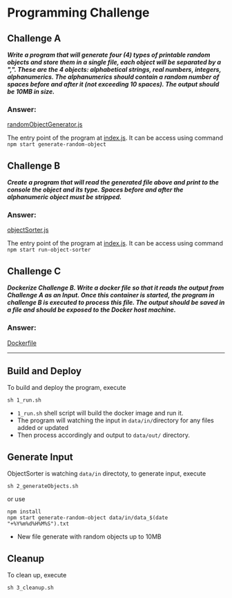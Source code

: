 # Programming Challenge 


## Challenge A
***Write a program that will generate four (4) types of printable random objects and store them in a single file, each object will be separated by a ",". These are the 4 objects: alphabetical strings, real numbers, integers, alphanumerics. The alphanumerics should contain a random number of spaces before and after it (not exceeding 10 spaces). The output should be 10MB in size.***


### Answer: 
[randomObjectGenerator.js](https://github.com/danialhui/kspc-nodejs/blob/main/service/randomObjectGenerator.js)

The entry point of the program at [index.js](https://github.com/danialhui/kspc-nodejs/blob/main/index.js). It can be access using command `npm start generate-random-object`

## Challenge B
***Create a program that will read the generated file above and print to the console the object and its type. Spaces before and after the alphanumeric object must be stripped.***


### Answer: 
[objectSorter.js](https://github.com/danialhui/kspc-nodejs/blob/main/service/objectSorter.js)

The entry point of the program at [index.js](https://github.com/danialhui/kspc-nodejs/blob/main/index.js). It can be access using command `npm start run-object-sorter `

## Challenge C
***Dockerize Challenge B. Write a docker file so that it reads the output from Challenge A as an Input. Once this container is started, the program in challenge B is executed to process this file. The output should be saved in a file and should be exposed to the Docker host machine.***


### Answer: 

[Dockerfile](https://github.com/danialhui/kspc-nodejs/blob/main/Dockerfile)


---

## Build and Deploy
To build and deploy the program, execute
```
sh 1_run.sh
```
- `1_run.sh` shell script will build the docker image and run it. 
- The program will watching the input in `data/in/`directory for any files added or updated
- Then process accordingly and output to `data/out/` directory. 





## Generate Input
ObjectSorter is watching `data/in` directoty, to generate input, execute
```
sh 2_generateObjects.sh
```

or use 
```
npm install
npm start generate-random-object data/in/data_$(date "+%Y%m%d%H%M%S").txt
```
- New file generate with random objects up to 10MB



## Cleanup
To clean up, execute

```
sh 3_cleanup.sh
```
